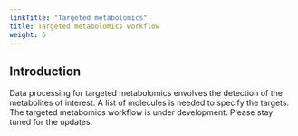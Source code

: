 ```yaml
---
linkTitle: "Targeted metabolomics"
title: Targeted metabolomics workflow
weight: 6
---
```


## Introduction

Data processing for targeted metabolomics envolves the detection of the metabolites of interest. A list of molecules is needed to specify the targets. The targeted metabomics workflow is under development. Please stay tuned for the updates.